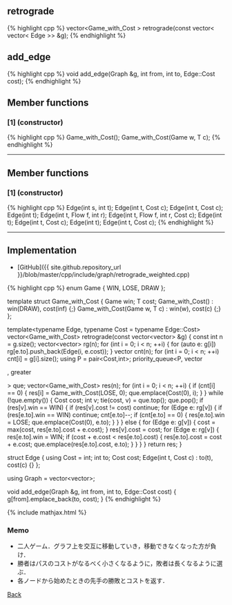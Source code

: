 ## retrograde

{% highlight cpp %}
vector<Game_with_Cost<Cost> > retrograde(const vector< vector< Edge >> &g);
{% endhighlight %}

## add_edge

{% highlight cpp %}
void add_edge(Graph &g, int from, int to, Edge::Cost cost);
{% endhighlight %}

## Member functions

### [1] (constructor)
{% highlight cpp %}
Game_with_Cost();
Game_with_Cost(Game w, T c);
{% endhighlight %}


---------------------------------------

## Member functions

### [1] (constructor)
{% highlight cpp %}
Edge(int s, int t);
Edge(int t, Cost c);
Edge(int t, Cost c);
Edge(int t);
Edge(int t, Flow f, int r);
Edge(int t, Flow f, int r, Cost c);
Edge(int t);
Edge(int t, Cost c);
Edge(int t);
Edge(int t, Cost c);
{% endhighlight %}


---------------------------------------

## Implementation

- [GitHub]({{ site.github.repository_url }}/blob/master/cpp/include/graph/retrograde_weighted.cpp)

{% highlight cpp %}
enum Game { WIN, LOSE, DRAW };

template<typename T>
struct Game_with_Cost {
  Game win;
  T cost;
  Game_with_Cost() : win(DRAW), cost(inf<T>) {;}
  Game_with_Cost(Game w, T c) : win(w), cost(c) {;}
};

template<typename Edge, typename Cost = typename Edge::Cost>
vector<Game_with_Cost<Cost>> retrograde(const vector<vector<Edge>> &g) {
  const int n = g.size();
  vector<vector<Edge>> rg(n);
  for (int i = 0; i < n; ++i) {
    for (auto e: g[i]) rg[e.to].push_back(Edge(i, e.cost));
  }
  vector<int> cnt(n);
  for (int i = 0; i < n; ++i) cnt[i] = g[i].size();
  using P = pair<Cost,int>;
  priority_queue<P, vector<P>, greater<P>> que;
  vector<Game_with_Cost<Cost>> res(n);
  for (int i = 0; i < n; ++i) {
    if (cnt[i] == 0) {
      res[i] = Game_with_Cost<Cost>(LOSE, 0);
      que.emplace(Cost(0), i);
    }
  }
  while (!que.empty()) {
    Cost cost;
    int v;
    tie(cost, v) = que.top();
    que.pop();
    if (res[v].win == WIN) {
      if (res[v].cost != cost) continue;
      for (Edge e: rg[v]) {
        if (res[e.to].win == WIN) continue;
        cnt[e.to]--;
        if (cnt[e.to] == 0) {
          res[e.to].win = LOSE;
          que.emplace(Cost(0), e.to);
        }
      }
    }
    else {
      for (Edge e: g[v]) {
        cost = max(cost, res[e.to].cost + e.cost);
      }
      res[v].cost = cost;
      for (Edge e: rg[v]) {
        res[e.to].win = WIN;
        if (cost + e.cost < res[e.to].cost) {
          res[e.to].cost = cost + e.cost;
          que.emplace(res[e.to].cost, e.to);
        }
      }
    }
  }
  return res;
}

struct Edge {
  using Cost = int;
  int to;
  Cost cost;
  Edge(int t, Cost c) : to(t), cost(c) {}
};

using Graph = vector<vector<Edge>>;

void add_edge(Graph &g, int from, int to, Edge::Cost cost) {
  g[from].emplace_back(to, cost);
}
{% endhighlight %}

{% include mathjax.html %}

### Memo

- 二人ゲーム．グラフ上を交互に移動していき，移動できなくなった方が負け．
- 勝者はパスのコストがなるべく小さくなるように，敗者は長くなるように選ぶ．
- 各ノードから始めたときの先手の勝敗とコストを返す．

[Back](../..)
